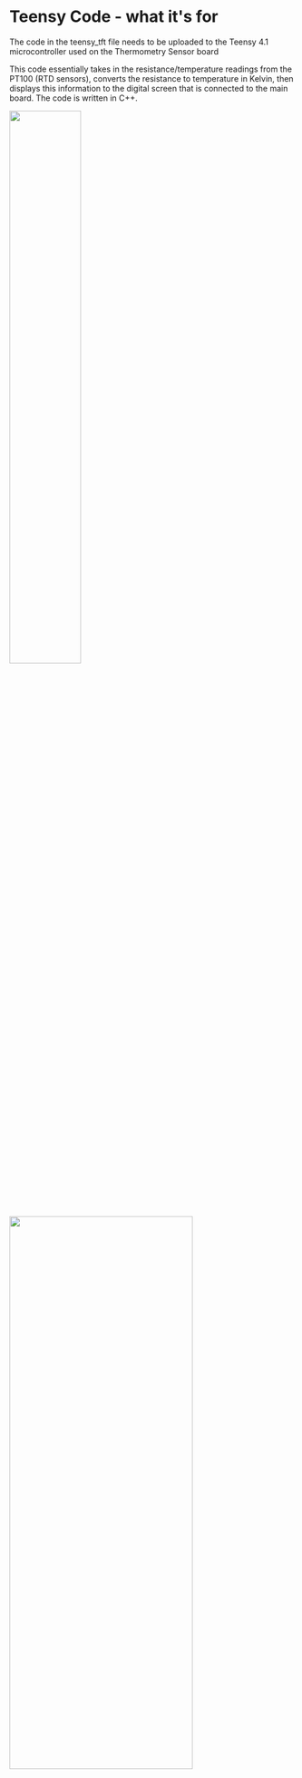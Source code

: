 # Teensy Code - what it's for



The code in the teensy_tft file needs to be uploaded to the Teensy 4.1 microcontroller used on the Thermometry Sensor board

This code essentially takes in the resistance/temperature readings from the PT100 (RTD sensors), converts the resistance to temperature in Kelvin, then displays this information to the digital screen that is connected to the main board.
The code is written in C++.


<img src = "https://user-images.githubusercontent.com/108306069/186031393-ab272727-d524-465a-8bb0-4282cfe1d6a7.png" width=50% height=50% />
<img src="https://user-images.githubusercontent.com/108306069/186031592-809fb829-91d5-4f96-82c8-fb6fc05c4156.png" width=80% height=50% />


Programs used for uploading teensy code to the microcontroller can be found [here](https://www.pjrc.com/teensy/loader_mac.html).

This link will take you to the following page:

<img src ="https://user-images.githubusercontent.com/108306069/186031658-57f1bef5-96a6-42bf-a0ae-659622360989.png" width=90% height=50% />


Download the two Teensy Loader links (boxed in red) and install the packages - One is the Teensyduino application and a second loader just called Teensy:

<img src="https://user-images.githubusercontent.com/108306069/186031696-5f7bca8f-2793-48db-b046-78d3197082d3.png" width=70% height=50% />

"Teensy" is the left application, "Teensyduino" is the right.

The website will instruct you on how to download these apps.

### **Note** 

The Teensy app (left side of above image) does not directly get downloaded into your applications folder.
I'd recommend dragging and placing it there so you don't have to go searching for it.



The teensy_tft file in this repository will be opened through the Teensyduino application. 
When uploading the teensy_tft file, make sure that you are uploading a ***.zip*** file and not a folder.
When the files here are downloaded from this repository, they will already be in a .zip format.
Upload the teensy code exactly how it is downloaded.
